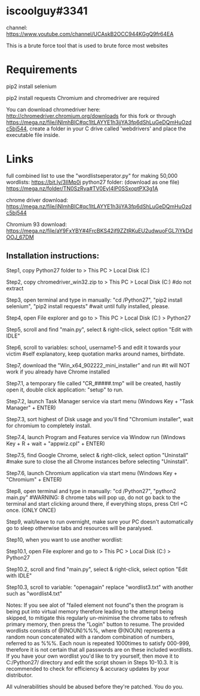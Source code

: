 # iscoolguy#3341
channel: https://www.youtube.com/channel/UCAskB2OCC944KGgQ9fr64EA

This is a brute force tool that is used to brute force most websites

# Requirements
pip2 install selenium

pip2 install requests
Chromium and chromedriver are required

You can download chromedriver here: http://chromedriver.chromium.org/downloads for this fork or through https://mega.nz/file/iNlmhBIC#qc1ltLAYYE1h3jjYA3fp6dShLuGeDQmHuOzdc5bj544, create a folder in your C drive called 'webdrivers' and place the executable file inside.

# Links

full combined list to use the "wordlistseperator.py" for making 50,000 wordlists: https://bit.ly/3IlMp0i
python27 folder: (download as one file) https://mega.nz/folder/TN0SzRya#TV0EyI4lP0SSxoptPX3g1A

chrome driver download: https://mega.nz/file/iNlmhBIC#qc1ltLAYYE1h3jjYA3fp6dShLuGeDQmHuOzdc5bj544

Chromium 93 download: https://mega.nz/file/aY9FxYBY#4FrcBKS42jf9ZZtRKuEU2udwuoFGL7iYkDdOOJ_67DM


## Installation instructions:

Step1, copy Python27 folder to > This PC > Local Disk (C:)

Step2, copy chromedriver_win32.zip to > This PC > Local Disk (C:) #do not extract

Step3, open terminal and type in manually: "cd /Python27", "pip2 install selenium", "pip2 install requests" #wait until fully installed, please.

Step4, open File explorer and go to > This PC > Local Disk (C:) > Python27 

Step5, scroll and find "main.py", select & right-click, select option "Edit with IDLE"

Step6, scroll to variables: school, username1-5 and edit it towards your victim #self explanatory, keep quotation marks around names, birthdate. 

Step7, download the "Win_x64_902222_mini_installer” and run #it will NOT work if you already have Chrome installed

Step7.1, a temporary file called "CR_#####.tmp" will be created, hastily open it, double click application: "setup" to run.

Step7.2, launch Task Manager service via start menu (Windows Key + "Task Manager" + ENTER)

Step7.3, sort highest of Disk usage and you'll find "Chromium installer", wait for chromium to completely install.

Step7.4, launch Program and Features service via Window run (Windows Key + R + wait + "appwiz.cpl" + ENTER)

Step7.5, find Google Chrome, select & right-click, select option "Uninstall" #make sure to close the all Chrome instances before selecting "Uninstall".

Step7.6, launch Chromium application via start menu (Windows Key + "Chromium" + ENTER)

Step8, open terminal and type in manually: "cd /Python27", "python2 main.py" #WARNING: 8 chrome tabs will pop up, do not go back to the terminal and start clicking around there, if everything stops, press Ctrl +C once. (ONLY ONCE)

Step9, wait/leave to run overnight, make sure your PC doesn't automatically go to sleep otherwise tabs and resources will be paralysed.

Step10, when you want to use another wordlist:

Step10.1, open File explorer and go to > This PC > Local Disk (C:) > Python27 

Step10.2, scroll and find "main.py", select & right-click, select option "Edit with IDLE"

Step10.3, scroll to variable: "openagain" replace "wordlist3.txt" with another such as "wordlist4.txt"
 
 
Notes:
If you see alot of "failed element not found"s then the program is being put into virtual memory therefore leading to the attempt being skipped, 
to mitigate this regularly un-minimise the chrome tabs to refresh primary memory, then press the "Login" button to resume.
The provided wordlists consists of @(NOUN)%%%, where @(NOUN) represents a random noun concatenated with a random combination of numbers, referred to as %%%. Each noun is repeated 1000times to satisfy 000-999, therefore it is not certain that all passwords are on these included wordlists. If you have your own wordlist you'd like to try yourself, then move it to C:/Python27/ directory and edit the script shown in Steps 10-10.3.
It is recommended to check for efficiency & accuracy updates by your distributor.
 
All vulnerabilities should be abused before they're patched. You do you.
